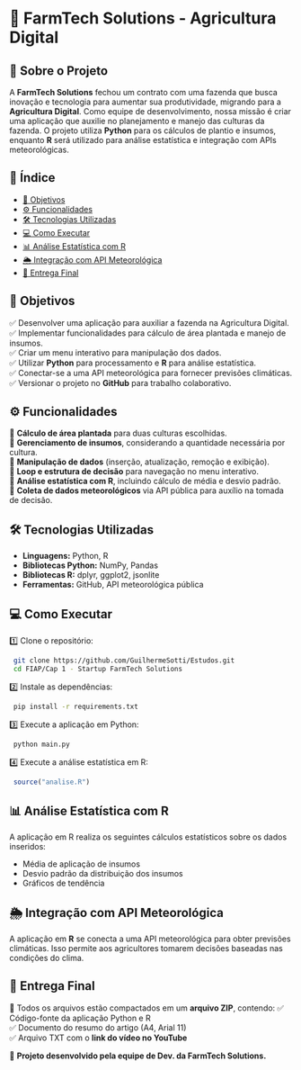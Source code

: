 # 🚜 FarmTech Solutions - Agricultura Digital

## 📌 Sobre o Projeto

A **FarmTech Solutions** fechou um contrato com uma fazenda que busca inovação e tecnologia para aumentar sua produtividade, migrando para a **Agricultura Digital**. Como equipe de desenvolvimento, nossa missão é criar uma aplicação que auxilie no planejamento e manejo das culturas da fazenda. O projeto utiliza **Python** para os cálculos de plantio e insumos, enquanto **R** será utilizado para análise estatística e integração com APIs meteorológicas.

## 📖 Índice

- [🎯 Objetivos](#-objetivos)
- [⚙️ Funcionalidades](#%EF%B8%8F-funcionalidades)
- [🛠️ Tecnologias Utilizadas](#%EF%B8%8F-tecnologias-utilizadas)
- [💻 Como Executar](#-como-executar)
- [📊 Análise Estatística com R](#-an%C3%A1lise-estat%C3%ADstica-com-r)
- [🌦️ Integração com API Meteorológica](#%EF%B8%8F-integra%C3%A7%C3%A3o-com-api-meteorol%C3%B3gica)
- [📩 Entrega Final](#-entrega-final)

## 🎯 Objetivos

✅ Desenvolver uma aplicação para auxiliar a fazenda na Agricultura Digital.\
✅ Implementar funcionalidades para cálculo de área plantada e manejo de insumos.\
✅ Criar um menu interativo para manipulação dos dados.\
✅ Utilizar **Python** para processamento e **R** para análise estatística.\
✅ Conectar-se a uma API meteorológica para fornecer previsões climáticas.\
✅ Versionar o projeto no **GitHub** para trabalho colaborativo.

## ⚙️ Funcionalidades

🔹 **Cálculo de área plantada** para duas culturas escolhidas.\
🔹 **Gerenciamento de insumos**, considerando a quantidade necessária por cultura.\
🔹 **Manipulação de dados** (inserção, atualização, remoção e exibição).\
🔹 **Loop e estrutura de decisão** para navegação no menu interativo.\
🔹 **Análise estatística com R**, incluindo cálculo de média e desvio padrão.\
🔹 **Coleta de dados meteorológicos** via API pública para auxílio na tomada de decisão.

## 🛠️ Tecnologias Utilizadas

- **Linguagens:** Python, R
- **Bibliotecas Python:** NumPy, Pandas
- **Bibliotecas R:** dplyr, ggplot2, jsonlite
- **Ferramentas:** GitHub, API meteorológica pública

## 💻 Como Executar

1️⃣ Clone o repositório:

```sh
 git clone https://github.com/GuilhermeSotti/Estudos.git
 cd FIAP/Cap 1 - Startup FarmTech Solutions
```

2️⃣ Instale as dependências:

```sh
 pip install -r requirements.txt
```

3️⃣ Execute a aplicação em Python:

```sh
 python main.py
```

4️⃣ Execute a análise estatística em R:

```r
 source("analise.R")
```

## 📊 Análise Estatística com R

A aplicação em R realiza os seguintes cálculos estatísticos sobre os dados inseridos:

- Média de aplicação de insumos
- Desvio padrão da distribuição dos insumos
- Gráficos de tendência

## 🌦️ Integração com API Meteorológica

A aplicação em **R** se conecta a uma API meteorológica para obter previsões climáticas. Isso permite aos agricultores tomarem decisões baseadas nas condições do clima.

## 📩 Entrega Final

📂 Todos os arquivos estão compactados em um **arquivo ZIP**, contendo: ✅ Código-fonte da aplicação Python e R\
✅ Documento do resumo do artigo (A4, Arial 11)\
✅ Arquivo TXT com o **link do vídeo no YouTube**

🚀 **Projeto desenvolvido pela equipe de Dev. da FarmTech Solutions.**

